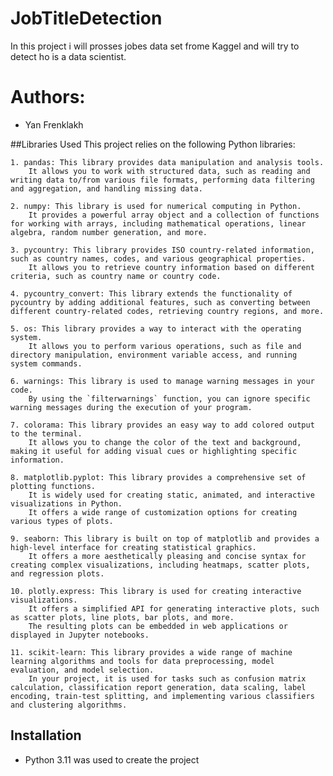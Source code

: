 # JobTitleDetection
In this project i will prosses jobes data set frome Kaggel and will try to detect ho is a data scientist.

# Authors:
*    Yan Frenklakh

##Libraries Used
This project relies on the following Python libraries:

	1. pandas: This library provides data manipulation and analysis tools.
		It allows you to work with structured data, such as reading and writing data to/from various file formats, performing data filtering and aggregation, and handling missing data.

	2. numpy: This library is used for numerical computing in Python.
		It provides a powerful array object and a collection of functions for working with arrays, including mathematical operations, linear algebra, random number generation, and more.

	3. pycountry: This library provides ISO country-related information, such as country names, codes, and various geographical properties.
		It allows you to retrieve country information based on different criteria, such as country name or country code.

	4. pycountry_convert: This library extends the functionality of pycountry by adding additional features, such as converting between different country-related codes, retrieving country regions, and more.

	5. os: This library provides a way to interact with the operating system.
		It allows you to perform various operations, such as file and directory manipulation, environment variable access, and running system commands.

	6. warnings: This library is used to manage warning messages in your code.
		By using the `filterwarnings` function, you can ignore specific warning messages during the execution of your program.

	7. colorama: This library provides an easy way to add colored output to the terminal.
		It allows you to change the color of the text and background, making it useful for adding visual cues or highlighting specific information.

	8. matplotlib.pyplot: This library provides a comprehensive set of plotting functions.
		It is widely used for creating static, animated, and interactive visualizations in Python.
		It offers a wide range of customization options for creating various types of plots.

	9. seaborn: This library is built on top of matplotlib and provides a high-level interface for creating statistical graphics.
		It offers a more aesthetically pleasing and concise syntax for creating complex visualizations, including heatmaps, scatter plots, and regression plots.

	10. plotly.express: This library is used for creating interactive visualizations.
		It offers a simplified API for generating interactive plots, such as scatter plots, line plots, bar plots, and more.
		The resulting plots can be embedded in web applications or displayed in Jupyter notebooks.

	11. scikit-learn: This library provides a wide range of machine learning algorithms and tools for data preprocessing, model evaluation, and model selection.
		In your project, it is used for tasks such as confusion matrix calculation, classification report generation, data scaling, label encoding, train-test splitting, and implementing various classifiers and clustering algorithms.


## Installation
*    Python 3.11 was used to create the project
